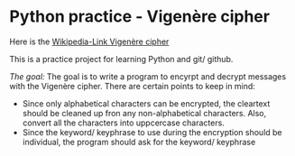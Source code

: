 # Python practice - Vigenère cipher

Here is the [Wikipedia-Link Vigenère cipher](https://en.wikipedia.org/wiki/Vigen%C3%A8re_cipher)

This is a practice project for learning Python and git/ github.

*The goal:*
The goal is to write a program to encyrpt and decrypt messages with the Vigenère cipher. There are certain points to keep in mind:
- Since only alphabetical characters can be encrypted, the cleartext should be cleaned up fron any non-alphabetical characters. Also, convert all the characters into uppcercase characters. 
- Since the keyword/ keyphrase to use during the encryption should be individual, the program should ask for the keyword/ keyphrase

